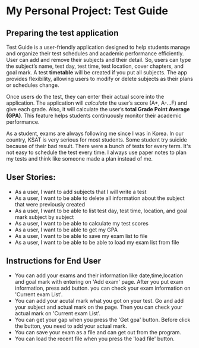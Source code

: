 # My Personal Project: Test Guide

## Preparing the test application

Test Guide is a user-friendly application designed to help students manage and organize their test schedules and academic performance efficiently. User can add and remove their subjects and their detail. So, users can type the subject’s name, test day, test time, test location, cover chapters, and goal mark. A test **timetable** will be created if you put all subjects. The app provides flexibility, allowing users to modify or delete subjects as their plans or schedules change.
<br>

Once users do the test, they can enter their actual score into the application. The application will *calculate* the user’s score (A+, A-…F) and give each grade. Also, it will calculate the user’s **total Grade Point Average (GPA)**. This feature helps students continuously monitor their academic performance.
<br>

As a student, exams are always following me since I was in Korea. In our country, KSAT is very serious for most students. Some student try suicide because of their bad result. There were a bunch of tests for every term. It's not easy to schedule the test every time. I always use paper notes to plan my tests and think like someone made a plan instead of me. 
<br> 

## User Stories: <br>
- As a user, I want to add subjects that I will write a test <br>
- As a user, I want to be able to delete all information about the subject that were previously created <br>
- As a user, I want to be able to list test day, test time, location, and goal mark subject by subject <br> 
- As a user, I want to be able to calculate my test scores <br> 
- As a user, I want to be able to get my GPA <br> 
- As a user, I want to be able to save my exam list to file 
- As a user, I want to be able to be able to load my exam list from file

## Instructions for End User
- You can add your exams and their information like date,time,location and goal mark with entering on 'Add exam' page. After you put exam information, press add button. you can check your exam information on 'Current exam List'.
- You can add your acutal mark what you got on your test. Go and add your subject and actual mark on the page. Then you can check your actual mark on 'Current exam List'. 
- You can get your gap when you press the 'Get gpa' button. Before click the button, you need to add your actual mark.
- You can save your exam as a file and can get out from the program.
- You can load the recent file when you press the 'load file' button.